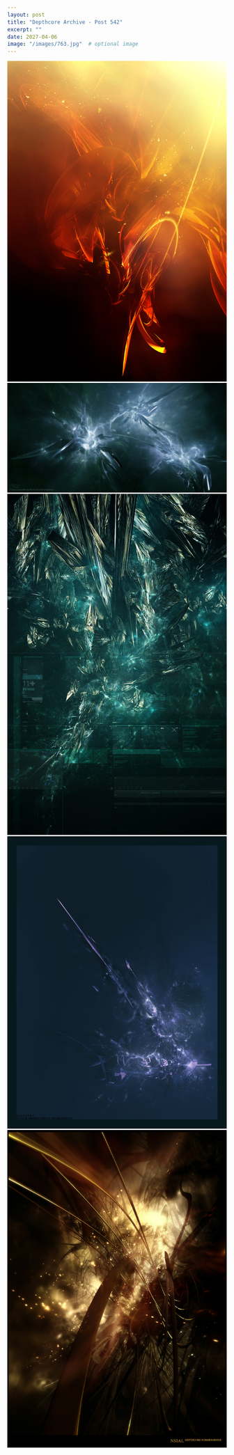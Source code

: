 ```yaml
---
layout: post
title: "Depthcore Archive - Post 542"
excerpt: ""
date: 2027-04-06
image: "/images/763.jpg"  # optional image
---
```


<img src="/images/763.jpg">
<img src="/images/764.jpg" alt="764.jpg"/>
<img src="/images/765.jpg" alt="765.jpg"/>
<img src="/images/766.jpg" alt="766.jpg"/>
<img src="/images/767.jpg" alt="767.jpg"/>
